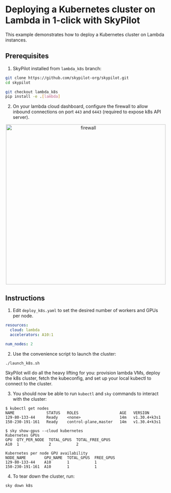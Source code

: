 # Deploying a Kubernetes cluster on Lambda in 1-click with SkyPilot

This example demonstrates how to deploy a Kubernetes cluster on Lambda instances.

## Prerequisites
1. SkyPilot installed from `lambda_k8s` branch:
```bash
git clone https://github.com/skypilot-org/skypilot.git
cd skypilot

git checkout lambda_k8s
pip install -e .[lambda]
```

2. On your lambda cloud dashboard, configure the firewall to allow inbound connections on port `443` and `6443` (required to expose k8s API server).

<p align="center">
<img src="https://i.imgur.com/uSA7BMH.png" alt="firewall" width="500"/>
</p>

## Instructions

1. Edit `deploy_k8s.yaml` to set the desired number of workers and GPUs per node.
```yaml
resources:
  cloud: lambda
  accelerators: A10:1

num_nodes: 2
```

2. Use the convenience script to launch the cluster:
```bash
./launch_k8s.sh
```

SkyPilot will do all the heavy lifting for you: provision lambda VMs, deploy the k8s cluster, fetch the kubeconfig, and set up your local kubectl to connect to the cluster.

3. You should now be able to run `kubectl` and `sky` commands to interact with the cluster:
```console
$ kubectl get nodes
NAME              STATUS   ROLES                  AGE   VERSION
129-80-133-44     Ready    <none>                 14m   v1.30.4+k3s1
150-230-191-161   Ready    control-plane,master   14m   v1.30.4+k3s1

$ sky show-gpus --cloud kubernetes
Kubernetes GPUs
GPU  QTY_PER_NODE  TOTAL_GPUS  TOTAL_FREE_GPUS
A10  1             2           2              

Kubernetes per node GPU availability
NODE_NAME        GPU_NAME  TOTAL_GPUS  FREE_GPUS
129-80-133-44    A10       1           1
150-230-191-161  A10       1           1
```

4. To tear down the cluster, run:
```bash
sky down k8s
```


